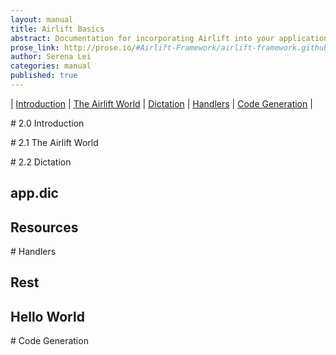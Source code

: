 ```yaml
---
layout: manual
title: Airlift Basics
abstract: Documentation for incorporating Airlift into your applications.
prose_link: http://prose.io/#Airlift-Framework/airlift-framework.github.com/edit/master/_posts/manual/0100-01-01-airlift_basics.md
author: Serena Lei
categories: manual
published: true
---
```


| [Introduction](#Introduction) | [The Airlift World](#The_Airlift_World) | [Dictation](#Dictation) | [Handlers](#Handlers) | [Code Generation](#Code_Generation) |

<p id="Introduction"></p>
# 2.0 Introduction

<p id="The_Airlift_World"></p>
# 2.1 The Airlift World

<p id="Dictation"></p>
# 2.2 Dictation

## app.dic

## Resources

<p id="Handlers"></p>
# Handlers

## Rest

## Hello World

<p id="Code_Generation"></p>
# Code Generation

<!--
A resource handle is an identifier for a resource that is currently being accessed. Resource handles can be opaque, in which case they are often integer numbers, or they can be pointers that allow access to further information. Common resource handles are file descriptors and sockets.

The concept of a web resource is primitive in the Web architecture, and is used in the definition of its fundamental elements. The term was first introduced to refer to targets of uniform resource locators (URLs), but its definition has been further extended to include the referent of any uniform resource identifier (RFC 3986), or internationalized resource identifier (RFC 3987). In the Semantic Web, abstract resources and their semantic properties are described using the family of languages based on Resource Description Framework (RDF).

-->

